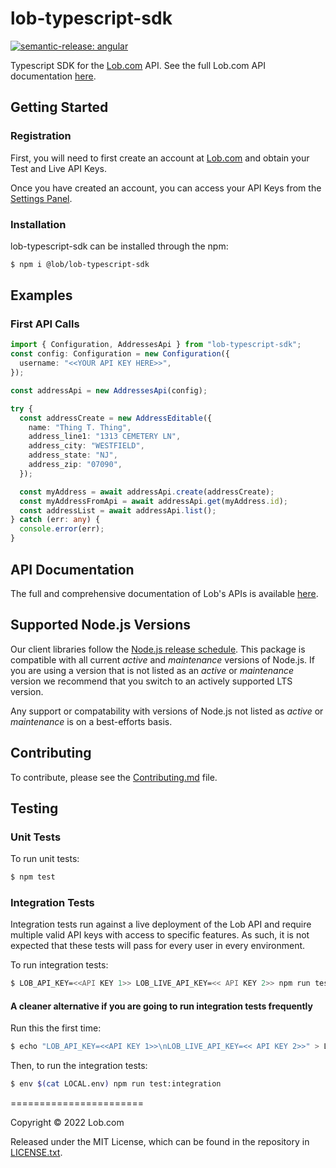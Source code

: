 # lob-typescript-sdk

[![semantic-release: angular](https://img.shields.io/badge/semantic--release-angular-e10079?logo=semantic-release)](https://github.com/semantic-release/semantic-release)

Typescript SDK for the [Lob.com](https://lob.com) API. See the full Lob.com API documentation [here](https://docs.lob.com).

## Getting Started

### Registration

First, you will need to first create an account at [Lob.com](https://dashboard.lob.com/#/register) and obtain your Test and Live API Keys.

Once you have created an account, you can access your API Keys from the [Settings Panel](https://dashboard.lob.com/#/settings).

### Installation

lob-typescript-sdk can be installed through the npm:

```bash
$ npm i @lob/lob-typescript-sdk
```

## Examples

### First API Calls

```typescript
import { Configuration, AddressesApi } from "lob-typescript-sdk";
const config: Configuration = new Configuration({
  username: "<<YOUR API KEY HERE>>",
});

const addressApi = new AddressesApi(config);

try {
  const addressCreate = new AddressEditable({
    name: "Thing T. Thing",
    address_line1: "1313 CEMETERY LN",
    address_city: "WESTFIELD",
    address_state: "NJ",
    address_zip: "07090",
  });

  const myAddress = await addressApi.create(addressCreate);
  const myAddressFromApi = await addressApi.get(myAddress.id);
  const addressList = await addressApi.list();
} catch (err: any) {
  console.error(err);
}
```

## API Documentation

The full and comprehensive documentation of Lob's APIs is available [here](https://docs.lob.com/).

## Supported Node.js Versions

Our client libraries follow the [Node.js release schedule](https://nodejs.org/en/about/releases/).
This package is compatible with all current _active_ and _maintenance_ versions of
Node.js. If you are using a version that is not listed as an _active_ or _maintenance_ version we recommend that you switch to an actively supported LTS version.

Any support or compatability with versions of Node.js not listed as _active_ or _maintenance_ is on a
best-efforts basis.

## Contributing

To contribute, please see the [Contributing.md](https://github.com/lob/lob-typescript-sdk/blob/main/.github/Contributing.md) file.

## Testing

### Unit Tests

To run unit tests:

```bash
$ npm test
```

### Integration Tests

Integration tests run against a live deployment of the Lob API and require multiple valid API keys with access to specific features. As such, it is not expected that these tests will pass for every user in every environment.

To run integration tests:

```bash
$ LOB_API_KEY=<<API KEY 1>> LOB_LIVE_API_KEY=<< API KEY 2>> npm run test:integration
```

#### A cleaner alternative if you are going to run integration tests frequently

Run this the first time:

```bash
$ echo "LOB_API_KEY=<<API KEY 1>>\nLOB_LIVE_API_KEY=<< API KEY 2>>" > LOCAL.env
```

Then, to run the integration tests:

```bash
$ env $(cat LOCAL.env) npm run test:integration
```

=======================

Copyright © 2022 Lob.com

Released under the MIT License, which can be found in the repository in [LICENSE.txt](https://github.com/lob/lob-typescript-sdk/blob/main/LICENSE.txt).
